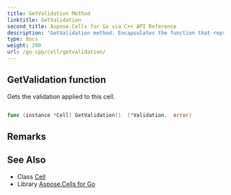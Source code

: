 ```yaml
---
title: GetValidation Method 
linktitle: GetValidation
second_title: Aspose.Cells for Go via C++ API Reference
description: 'GetValidation method. Encapsulates the function that represents getvalidation in Go.'
type: docs
weight: 200
url: /go-cpp/cell/getvalidation/
---
```


## GetValidation function

Gets the validation applied to this cell.

```go

func (instance *Cell) GetValidation()  (*Validation,  error) 

```

## Remarks


## See Also

* Class [Cell](../)
* Library [Aspose.Cells for Go](../../)
